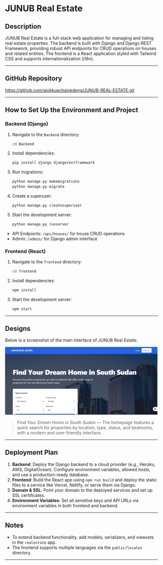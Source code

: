 # JUNUB Real Estate

## Description

JUNUB Real Estate is a full-stack web application for managing and listing real estate properties. The backend is built with Django and Django REST Framework, providing robust API endpoints for CRUD operations on houses and related entities. The frontend is a React application styled with Tailwind CSS and supports internationalization (i18n).

---

## GitHub Repository

https://github.com/ajokkuechajokdeng/JUNUB-REAL-ESTATE.git

---

## How to Set Up the Environment and Project

### Backend (Django)

1. Navigate to the `Backend` directory:
   ```bash
   cd Backend
   ```
2. Install dependencies:
   ```bash
   pip install django djangorestframework
   ```
3. Run migrations:
   ```bash
   python manage.py makemigrations
   python manage.py migrate
   ```
4. Create a superuser:
   ```bash
   python manage.py createsuperuser
   ```
5. Start the development server:
   ```bash
   python manage.py runserver
   ```

- API Endpoints: `/api/houses/` for house CRUD operations
- Admin: `/admin/` for Django admin interface

### Frontend (React)

1. Navigate to the `frontend` directory:
   ```bash
   cd frontend
   ```
2. Install dependencies:
   ```bash
   npm install
   ```
3. Start the development server:
   ```bash
   npm start
   ```

---

## Designs

Below is a screenshot of the main interface of JUNUB Real Estate:

![JUNUB Real Estate Home](./frontend/public/Images/Screenshot%202025-06-09%20164400.png)

> _Find Your Dream Home in South Sudan_ — The homepage features a quick search for properties by location, type, status, and bedrooms, with a modern and user-friendly interface.

---

## Deployment Plan

1. **Backend**: Deploy the Django backend to a cloud provider (e.g., Heroku, AWS, DigitalOcean). Configure environment variables, allowed hosts, and use a production-ready database.
2. **Frontend**: Build the React app using `npm run build` and deploy the static files to a service like Vercel, Netlify, or serve them via Django.
3. **Domain & SSL**: Point your domain to the deployed services and set up SSL certificates.
4. **Environment Variables**: Set all sensitive keys and API URLs via environment variables in both frontend and backend.

---

## Notes

- To extend backend functionality, add models, serializers, and viewsets in the `realestate` app.
- The frontend supports multiple languages via the `public/locales` directory.

---
